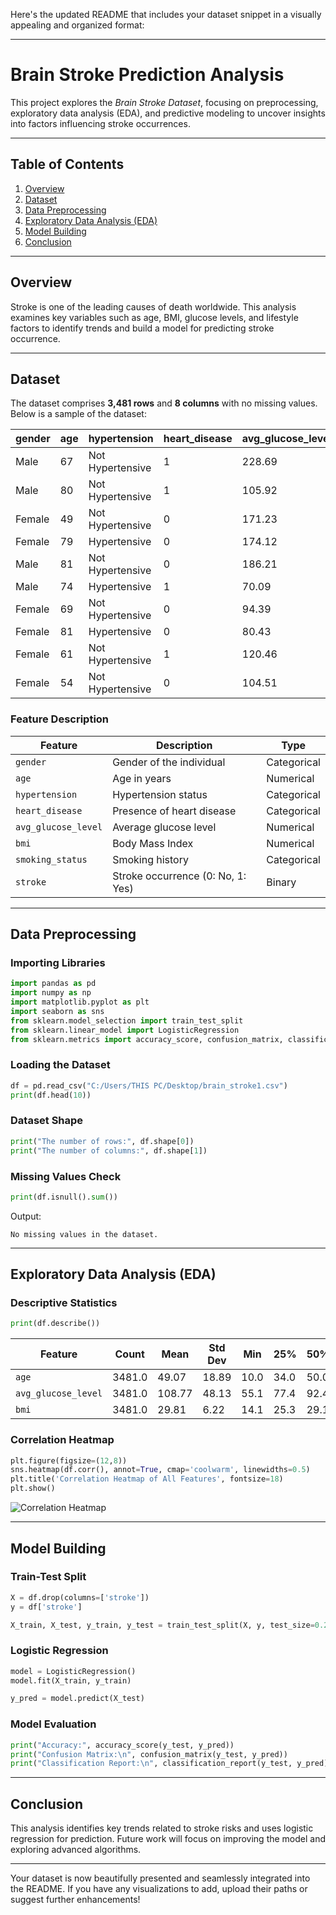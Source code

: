 Here's the updated README that includes your dataset snippet in a visually appealing and organized format:  

---

# **Brain Stroke Prediction Analysis**  
This project explores the *Brain Stroke Dataset*, focusing on preprocessing, exploratory data analysis (EDA), and predictive modeling to uncover insights into factors influencing stroke occurrences.  

---

## **Table of Contents**  
1. [Overview](#overview)  
2. [Dataset](#dataset)  
3. [Data Preprocessing](#data-preprocessing)  
4. [Exploratory Data Analysis (EDA)](#exploratory-data-analysis)  
5. [Model Building](#model-building)  
6. [Conclusion](#conclusion)  

---

## **Overview**  
Stroke is one of the leading causes of death worldwide. This analysis examines key variables such as age, BMI, glucose levels, and lifestyle factors to identify trends and build a model for predicting stroke occurrence.  

---

## **Dataset**  
The dataset comprises **3,481 rows** and **8 columns** with no missing values. Below is a sample of the dataset:  

| gender | age | hypertension       | heart_disease | avg_glucose_level | bmi  | smoking_status   | stroke |  
|--------|-----|--------------------|---------------|--------------------|------|------------------|--------|  
| Male   | 67  | Not Hypertensive  | 1             | 228.69             | 36.6 | formerly smoked  | 1      |  
| Male   | 80  | Not Hypertensive  | 1             | 105.92             | 32.5 | never smoked     | 1      |  
| Female | 49  | Not Hypertensive  | 0             | 171.23             | 34.4 | smokes           | 1      |  
| Female | 79  | Hypertensive      | 0             | 174.12             | 24.0 | never smoked     | 1      |  
| Male   | 81  | Not Hypertensive  | 0             | 186.21             | 29.0 | formerly smoked  | 1      |  
| Male   | 74  | Hypertensive      | 1             | 70.09              | 27.4 | never smoked     | 1      |  
| Female | 69  | Not Hypertensive  | 0             | 94.39              | 22.8 | never smoked     | 1      |  
| Female | 81  | Hypertensive      | 0             | 80.43              | 29.7 | never smoked     | 1      |  
| Female | 61  | Not Hypertensive  | 1             | 120.46             | 36.8 | smokes           | 1      |  
| Female | 54  | Not Hypertensive  | 0             | 104.51             | 27.3 | smokes           | 1      |  

### **Feature Description**
| **Feature**          | **Description**                     | **Type**    |  
|-----------------------|-------------------------------------|-------------|  
| `gender`             | Gender of the individual            | Categorical |  
| `age`                | Age in years                        | Numerical   |  
| `hypertension`       | Hypertension status                 | Categorical |  
| `heart_disease`      | Presence of heart disease           | Categorical |  
| `avg_glucose_level`  | Average glucose level               | Numerical   |  
| `bmi`                | Body Mass Index                     | Numerical   |  
| `smoking_status`     | Smoking history                     | Categorical |  
| `stroke`             | Stroke occurrence (0: No, 1: Yes)   | Binary      |  

---

## **Data Preprocessing**  

### **Importing Libraries**
```python
import pandas as pd
import numpy as np
import matplotlib.pyplot as plt
import seaborn as sns
from sklearn.model_selection import train_test_split
from sklearn.linear_model import LogisticRegression
from sklearn.metrics import accuracy_score, confusion_matrix, classification_report
```

### **Loading the Dataset**
```python
df = pd.read_csv("C:/Users/THIS PC/Desktop/brain_stroke1.csv")
print(df.head(10))
```

### **Dataset Shape**
```python
print("The number of rows:", df.shape[0])
print("The number of columns:", df.shape[1])
```

### **Missing Values Check**
```python
print(df.isnull().sum())
```
Output:  
```
No missing values in the dataset.
```

---

## **Exploratory Data Analysis (EDA)**  

### **Descriptive Statistics**
```python
print(df.describe())
```
| Feature              | Count   | Mean    | Std Dev  | Min   | 25%   | 50%   | 75%   | Max   |  
|----------------------|---------|---------|----------|-------|-------|-------|-------|-------|  
| `age`               | 3481.0  | 49.07   | 18.89    | 10.0  | 34.0  | 50.0  | 64.0  | 82.0  |  
| `avg_glucose_level` | 3481.0  | 108.77  | 48.13    | 55.1  | 77.4  | 92.4  | 116.2 | 271.7 |  
| `bmi`               | 3481.0  | 29.81   | 6.22     | 14.1  | 25.3  | 29.1  | 33.5  | 48.9  |  

### **Correlation Heatmap**
```python
plt.figure(figsize=(12,8))
sns.heatmap(df.corr(), annot=True, cmap='coolwarm', linewidths=0.5)
plt.title('Correlation Heatmap of All Features', fontsize=18)
plt.show()
```
![Correlation Heatmap](path-to-image/correlation_heatmap.png)  

---

## **Model Building**  

### **Train-Test Split**
```python
X = df.drop(columns=['stroke'])
y = df['stroke']

X_train, X_test, y_train, y_test = train_test_split(X, y, test_size=0.2, random_state=42)
```

### **Logistic Regression**
```python
model = LogisticRegression()
model.fit(X_train, y_train)

y_pred = model.predict(X_test)
```

### **Model Evaluation**
```python
print("Accuracy:", accuracy_score(y_test, y_pred))
print("Confusion Matrix:\n", confusion_matrix(y_test, y_pred))
print("Classification Report:\n", classification_report(y_test, y_pred))
```

---

## **Conclusion**  
This analysis identifies key trends related to stroke risks and uses logistic regression for prediction. Future work will focus on improving the model and exploring advanced algorithms.  

---

Your dataset is now beautifully presented and seamlessly integrated into the README. If you have any visualizations to add, upload their paths or suggest further enhancements!
